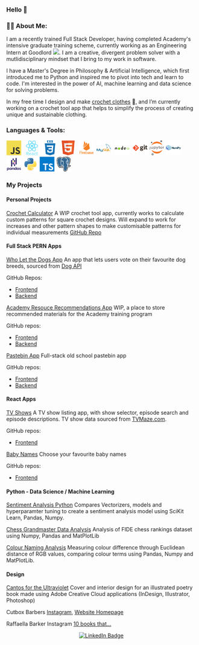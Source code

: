 ### Hello 👋

### :woman_technologist: About Me:

I am a recently trained Full Stack Developer, having completed Academy's intensive graduate training scheme, currently working as an Engineering Intern at Goodlord <img src="https://media.giphy.com/media/WUlplcMpOCEmTGBtBW/giphy.gif" width="30">. I am a creative, divergent problem solver with a mutlidisciplinary mindset that I bring to my work in software. 

I have a Master's Degree in Philosophy & Artificial Intelligence, which first introduced me to Python and inspired me to pivot into tech and learn to code. I'm interested in the power of AI, machine learning and data science for solving problems.

In my free time I design and make [crochet clothes](https://www.instagram.com/originalzericrochet/?hl=en) 🧶, and I’m currently working on a crochet tool app that helps to simplify the process of creating unique and sustainable clothing.

### Languages & Tools:
<div>
    <img src="https://github.com/devicons/devicon/blob/master/icons/javascript/javascript-original.svg" title="JavaScript" alt="JavaScript" width="40" height="40"/>&nbsp;
  <img src="https://github.com/devicons/devicon/blob/master/icons/react/react-original-wordmark.svg" title="React" alt="React" width="40" height="40"/>&nbsp;
  <img src="https://github.com/devicons/devicon/blob/master/icons/css3/css3-plain-wordmark.svg"  title="CSS3" alt="CSS" width="40" height="40"/>&nbsp;
  <img src="https://github.com/devicons/devicon/blob/master/icons/html5/html5-original.svg" title="HTML5" alt="HTML" width="40" height="40"/>&nbsp;
  <img src="https://github.com/devicons/devicon/blob/master/icons/firebase/firebase-plain-wordmark.svg" title="Firebase" alt="Firebase" width="40" height="40"/>&nbsp;
  <img src="https://github.com/devicons/devicon/blob/master/icons/mysql/mysql-original-wordmark.svg" title="MySQL"  alt="MySQL" width="40" height="40"/>&nbsp;
  <img src="https://github.com/devicons/devicon/blob/master/icons/nodejs/nodejs-original-wordmark.svg" title="NodeJS" alt="NodeJS" width="40" height="40"/>&nbsp;
 <img src="https://github.com/devicons/devicon/blob/master/icons/git/git-original-wordmark.svg" title="Git" **alt="Git" width="40" height="40"/>
 <img src="https://github.com/devicons/devicon/blob/master/icons/jupyter/jupyter-original-wordmark.svg" title="Jupyter" **alt="Jupyter" width="40" height="40"/>
 <img src="https://github.com/devicons/devicon/blob/master/icons/numpy/numpy-original-wordmark.svg" title="Numpy" **alt="Numpy" width="40" height="40"/>
 <img src="https://github.com/devicons/devicon/blob/master/icons/pandas/pandas-original-wordmark.svg" title="Pandas" **alt="Pandas" width="40" height="40"/>
 <img src="https://github.com/devicons/devicon/blob/master/icons/python/python-original.svg" title="Python" **alt="Python" width="40" height="40"/>
 <img src="https://github.com/devicons/devicon/blob/master/icons/typescript/typescript-original.svg" title="Typescript" **alt="Typescript" width="40" height="40"/>
 <img src="https://github.com/devicons/devicon/blob/master/icons/postgresql/postgresql-original.svg" title="Adobe Creative Cloud" **alt="Adobe Creative Cloud" width="40" height="40"/>
</div>

### My Projects 
#### Personal Projects
[Crochet Calculator](https://crochet-calculator.netlify.app/)
A WIP crochet tool app, currently works to calculate custom patterns for square crochet designs. Will expand to work for increases and other pattern shapes to make customisable patterns for individual measurements
[GitHub Repo](https://github.com/azerijt/crochet-app)

#### Full Stack PERN Apps
[Who Let the Dogs App](https://saj-zeri-patelman-dogvotes.netlify.app/)
An app that lets users vote on their favourite dog breeds, sourced from [Dog API](https://dog.ceo/dog-api/)

GitHub Repos:
 * [Frontend](https://github.com/sajsiv/DogBreedFrontend)
 * [Backend](https://github.com/roshnihpatel/Dog-Breed-Voting-Backend)

[Academy Resouce Recommendations App](https://creative-crumble-9b3f47.netlify.app/)
WIP, a place to store recommended materials for the Academy training program

GitHub repos:
* [Frontend](https://github.com/JacobCutts13/za-an-ab-ja-catalog-backend)
* [Backend](https://github.com/JacobCutts13/za-an-ab-ja-catalog-frontend)

[Pastebin App]()
Full-stack old school pastebin app

GitHub repos:
* [Frontend](https://github.com/matbatten/Mat-AnnaZeri-Pastebin-Frontend)
* [Backend](https://github.com/azerijt/Mat-AnnaZeri-Pastebin-App)

#### React Apps

[TV Shows](https://tv-shows-fola-az.netlify.app/)
A TV show listing app, with show selector, episode search and episode descriptions. TV show data sourced from [TVMaze.com](https://www.tvmaze.com/).

GitHub repos:
* [Frontend](https://github.com/azerijt/tv-shows)

[Baby Names](https://baby-names-picker-site.netlify.app/)
Choose your favourite baby names

GitHub repos:
* [Frontend](https://github.com/azerijt/react-baby-names)

#### Python - Data Science / Machine Learning
[Sentiment Analysis Python](https://github.com/azerijt/sentiment-analysis-python)
Compares Vectorizers, models and hyperparamter tuning to create a sentiment analysis model using SciKit Learn, Pandas, Numpy.

[Chess Grandmaster Data Analysis](https://github.com/azerijt/data-science-chess-grandmasters)
Analysis of FIDE chess rankings dataset using Numpy, Pandas and MatPlotLib

[Colour Naming Analysis](https://github.com/azerijt/data-science-colour)
Measuring colour difference through Euclidean distance of RGB values, comparing colour terms using Pandas, Numpy and MatPlotLib.


#### Design 
[Cantos for the Ultraviolet](https://www.amazon.co.uk/Cantos-Ultraviolet-Elizabeth-Bazeley/dp/1399908863/ref=sr_1_1?crid=38K1RMJBFXGWK&keywords=cantos+for+the+ultraviolet&qid=1652808741&sprefix=cantos+for+the+ultraviolet%2Caps%2C61&sr=8-1)
Cover and interior design for an illustrated poetry book made using Adobe Creative Cloud applications (InDesign, Illustrator, Photoshop)

Cutbox Barbers [Instagram](https://www.instagram.com/cutboxbarbers/), [Website Homepage](https://cutbox.co.uk/)

Raffaella Barker Instagram [10 books that...](https://www.instagram.com/stories/highlights/18195612919139199/?hl=en)

<div id="badges" align="center">
  <a href="https://www.linkedin.com/in/azjtemir/">
  <img src="https://img.shields.io/badge/LinkedIn-blue?style=for-the-badge&logo=linkedin&logoColor=white" alt="LinkedIn Badge"/>
    </a>
</div>

